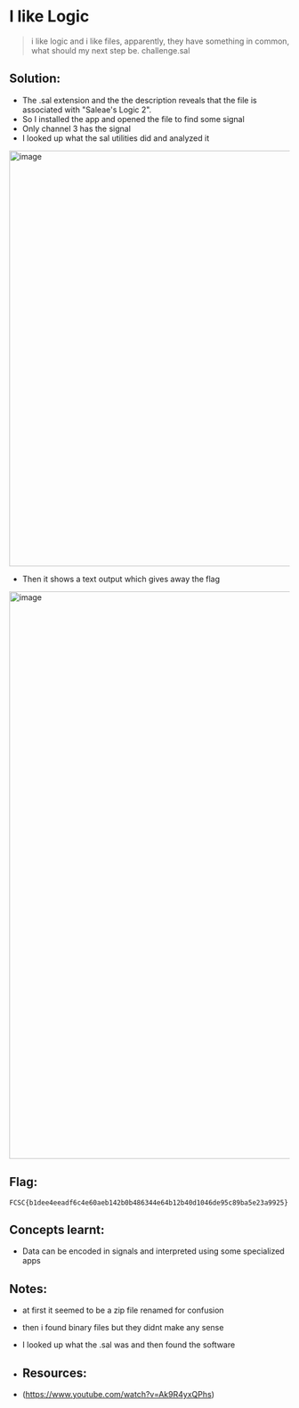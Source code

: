 # I like Logic

> i like logic and i like files, apparently, they have something in common, what should my next step be.
challenge.sal

## Solution:

- The .sal extension and the the description reveals that the file is associated with "Saleae's Logic 2".
- So I installed the app and opened the file to find some signal
- Only channel 3 has the signal
- I looked up what the sal utilities did and analyzed it
<img width="663" height="746" alt="image" src="https://github.com/user-attachments/assets/1bb4ea8e-412b-44f4-878e-81709ded96a8" />

- Then it shows a text output which gives away the flag
<img width="1919" height="1018" alt="image" src="https://github.com/user-attachments/assets/48dff88d-2f5a-48a6-9c78-c2d588ac0e52" />



## Flag:

```
FCSC{b1dee4eeadf6c4e60aeb142b0b486344e64b12b40d1046de95c89ba5e23a9925}
```

## Concepts learnt:

- Data can be encoded in signals and interpreted using some specialized apps

## Notes:

- at first it seemed to be a zip file renamed for confusion
- then i found binary files but they didnt make any sense
- I looked up what the .sal was and then found the software

- ## Resources:

- (https://www.youtube.com/watch?v=Ak9R4yxQPhs)


